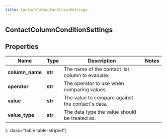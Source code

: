 ```yaml
---
title: ContactColumnConditionSettings
---
```

## ContactColumnConditionSettings

## Properties

|Name | Type | Description | Notes|
|------------ | ------------- | ------------- | -------------|
| **column_name** | **str** | The name of the contact list column to evaluate. | |
| **operator** | **str** | The operator to use when comparing values. | |
| **value** | **str** | The value to compare against the contact&#39;s data. | |
| **value_type** | **str** | The data type the value should be treated as. | |
{: class="table table-striped"}


